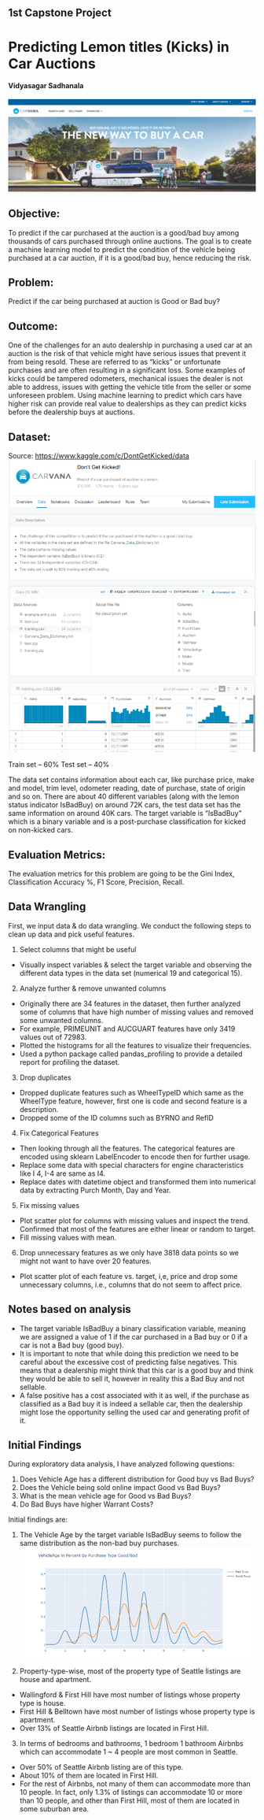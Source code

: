 ## 1st Capstone Project

# Predicting Lemon titles (Kicks) in Car Auctions

#### Vidyasagar Sadhanala


![Home]( https://github.com/vidyasagarsadhanala/carvana_lemons/blob/master/images/carvana-header.png)

## Objective:
To predict if the car purchased at the auction is a good/bad buy among thousands of cars purchased through online auctions. The goal is to create a machine learning model to predict the condition of the vehicle being purchased at a car auction, if it is a good/bad buy, hence reducing the risk.  

## Problem:
Predict if the car being purchased at auction is Good or Bad buy?

## Outcome:
One of the challenges for an auto dealership in purchasing a used car at an auction is the risk of that vehicle might have serious issues that prevent it from being resold. These are referred to as “kicks” or unfortunate purchases and are often resulting in a significant loss. Some examples of kicks could be tampered odometers, mechanical issues the dealer is not able to address, issues with getting the vehicle title from the seller or some unforeseen problem. Using machine learning to predict which cars have higher risk can provide real value to dealerships as they can predict kicks before the dealership buys at auctions.

## Dataset:
Source: https://www.kaggle.com/c/DontGetKicked/data
![Kaggle](https://github.com/vidyasagarsadhanala/carvana_lemons/blob/master/images/kaggle_intro.PNG)





Train set – 60%
Test set – 40%

The data set contains information about each car, like purchase price, make and model, trim level, odometer reading, date of purchase, state of origin and so on. There are about 40 different variables (along with the lemon status indicator IsBadBuy) on around 72K cars, the test data set has the same information on around 40K cars. The target variable is “IsBadBuy” which is a binary variable and is a post-purchase classification for kicked on non-kicked cars.

## Evaluation Metrics:
The evaluation metrics for this problem are going to be the Gini Index, Classification Accuracy %, F1 Score, Precision, Recall.


## Data Wrangling
First, we input data & do data wrangling. We conduct the following steps to clean up data and pick useful features.

1. Select columns that might be useful
 * Visually inspect variables & select the target variable and observing the different data types in the data set (numerical 19 and categorical 15).
2. Analyze further & remove unwanted columns
 * Originally there are 34 features in the dataset, then further analyzed some of columns that have high number of missing values and removed some unwanted columns.
 * For example, PRIMEUNIT and AUCGUART features have only 3419 values out of 72983.
 * Plotted the histograms for all the features to visualize their frequencies.
 * Used a python package called pandas_profiling to provide a detailed report for profiling the dataset.
3. Drop duplicates
 * Dropped duplicate features such as WheelTypeID which same as the WheelType feature, however, first one is code and second feature is a description.
 * Dropped some of the ID columns such as BYRNO and RefID
4. Fix Categorical Features
 * Then looking through all the features. The categorical features are encoded using sklearn LabelEncoder to encode then for further usage.
 * Replace some data with special characters for engine characteristics like I 4, I-4 are same as I4.
 * Replace dates with datetime object and transformed them into numerical data by extracting Purch Month, Day and Year.
5. Fix missing values
 * Plot scatter plot for columns with missing values and inspect the trend. Confirmed that most of the features are either linear or random to target. 
 * Fill missing values with mean.
6. Drop unnecessary features as we only have 3818 data points so we might not want to have over 20 features.
 * Plot scatter plot of each feature vs. target, i,e, price and drop some unnecessary columns, i.e., columns that do not seem to affect price.
## Notes based on analysis
*  The target variable IsBadBuy a binary classification variable, meaning we are assigned a value of 1 if the car purchased in a Bad buy or 0 if a car is not a Bad buy (good buy).
* It is important to note that while doing this prediction we need to be careful about the excessive cost of predicting false negatives. This means that a dealership might think that this car is a good buy and think they would be able to sell it, however in reality this a Bad Buy and not sellable.
* A false positive has a cost associated with it as well, if the purchase as classified as a Bad buy it is indeed a sellable car, then the dealership might lose the opportunity selling the used car and generating profit of it.

## Initial Findings
During exploratory data analysis, I have analyzed following questions:

1. Does Vehicle Age has a different distribution for Good buy vs Bad Buys?
2. Does the Vehicle being sold online impact Good vs Bad Buys?
3. What is the mean vehicle age for Good vs Bad Buys?
4. Do Bad Buys have higher Warrant Costs?

Initial findings are:

1. The Vehicle Age by the target variable IsBadBuy seems to follow the same distribution as the non-bad buy purchases.
![Question1]( https://github.com/vidyasagarsadhanala/carvana_lemons/blob/master/images/q1.PNG)
 
2. Property-type-wise, most of the property type of Seattle listings are house and apartment.
 - Wallingford & First Hill have most number of listings whose property type is house.
 - First Hill & Belltown have most number of listings whose property type is apartment.
 - Over 13% of Seattle Airbnb listings are located in First Hill.
3. In terms of bedrooms and bathrooms, 1 bedroom 1 bathroom Airbnbs which can accommodate 1 ~ 4 people are most common in Seattle.
 - Over 50% of Seattle Airbnb listing are of this type.
 - About 10% of them are located in First Hill.
 - For the rest of Airbnbs, not many of them can accommodate more than 10 people. In fact, only 1.3% of listings can accommodate 10 or more than 10 people, and other than First Hill, most of them are located in some suburban area.

